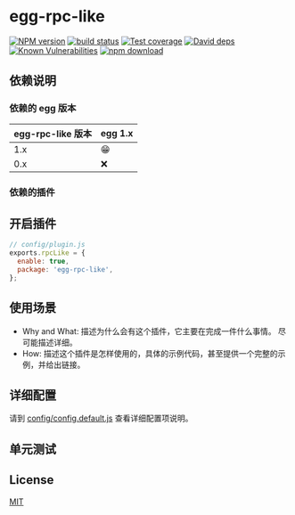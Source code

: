# egg-rpc-like

[![NPM version][npm-image]][npm-url]
[![build status][travis-image]][travis-url]
[![Test coverage][codecov-image]][codecov-url]
[![David deps][david-image]][david-url]
[![Known Vulnerabilities][snyk-image]][snyk-url]
[![npm download][download-image]][download-url]

[npm-image]: https://img.shields.io/npm/v/egg-rpc-like.svg?style=flat-square
[npm-url]: https://npmjs.org/package/egg-rpc-like
[travis-image]: https://img.shields.io/travis/985ch/egg-rpc-like.svg?style=flat-square
[travis-url]: https://travis-ci.org/985ch/egg-rpc-like
[codecov-image]: https://img.shields.io/codecov/c/github/985ch/egg-rpc-like.svg?style=flat-square
[codecov-url]: https://codecov.io/github/985ch/egg-rpc-like?branch=master
[david-image]: https://img.shields.io/david/985ch/egg-rpc-like.svg?style=flat-square
[david-url]: https://david-dm.org/985ch/egg-rpc-like
[snyk-image]: https://snyk.io/test/npm/egg-rpc-like/badge.svg?style=flat-square
[snyk-url]: https://snyk.io/test/npm/egg-rpc-like
[download-image]: https://img.shields.io/npm/dm/egg-rpc-like.svg?style=flat-square
[download-url]: https://npmjs.org/package/egg-rpc-like

<!--
Description here.
-->

## 依赖说明

### 依赖的 egg 版本

egg-rpc-like 版本 | egg 1.x
--- | ---
1.x | 😁
0.x | ❌

### 依赖的插件
<!--

如果有依赖其它插件，请在这里特别说明。如

- security
- multipart

-->

## 开启插件

```js
// config/plugin.js
exports.rpcLike = {
  enable: true,
  package: 'egg-rpc-like',
};
```

## 使用场景

- Why and What: 描述为什么会有这个插件，它主要在完成一件什么事情。
尽可能描述详细。
- How: 描述这个插件是怎样使用的，具体的示例代码，甚至提供一个完整的示例，并给出链接。

## 详细配置

请到 [config/config.default.js](config/config.default.js) 查看详细配置项说明。

## 单元测试

<!-- 描述如何在单元测试中使用此插件，例如 schedule 如何触发。无则省略。-->

## License

[MIT](LICENSE)
